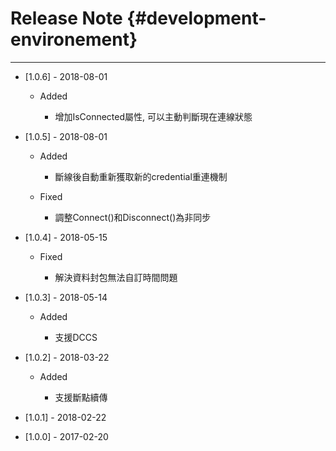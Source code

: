 # Release Note {#development-environement}

---

* \[1.0.6\] - 2018-08-01

  * Added

    * 增加IsConnected屬性, 可以主動判斷現在連線狀態

* \[1.0.5\] - 2018-08-01

  * Added

    * 斷線後自動重新獲取新的credential重連機制

  * Fixed

    * 調整Connect\(\)和Disconnect\(\)為非同步

* \[1.0.4\] - 2018-05-15

  * Fixed

    * 解決資料封包無法自訂時間問題

* \[1.0.3\] - 2018-05-14

  * Added

    * 支援DCCS

* \[1.0.2\] - 2018-03-22

  * Added

    * 支援斷點續傳

* \[1.0.1\] - 2018-02-22

* \[1.0.0\] - 2017-02-20



